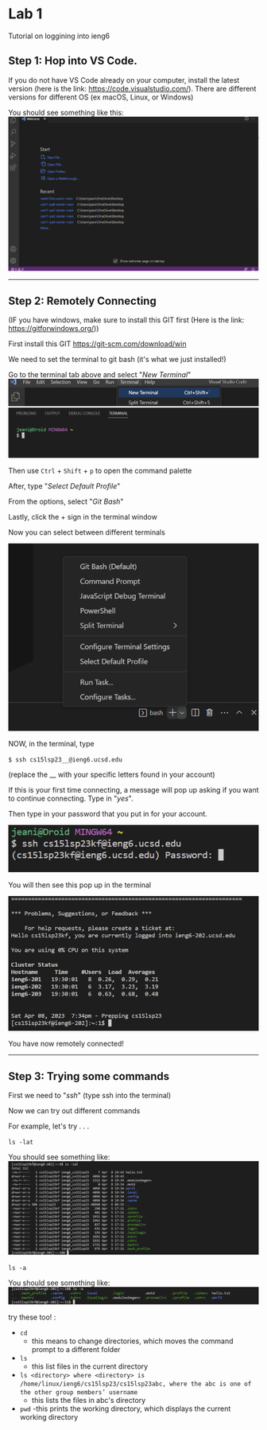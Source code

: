 # **Lab 1**
Tutorial on loggining into ieng6

## **Step 1:** Hop into VS Code.

If you do not have VS Code already on your computer, install the latest version (here is the link: https://code.visualstudio.com/).
There are different versions for different OS (ex macOS, Linux, or Windows)

You should see something like this:
![Image](vscode.png)

---

## **Step 2:** Remotely Connecting

(IF you have windows, make sure to install this GIT first (Here is the link: https://gitforwindows.org/))

First install this GIT https://git-scm.com/download/win

We need to set the terminal to git bash (it's what we just installed!)

Go to the terminal tab above and select "*New Terminal*"
![Image](terminal.png)
![Image](terminal_open.png)

Then use `Ctrl` + `Shift` + `p` to open the command palette

After, type "*Select Default Profile*"

From the options, select "*Git Bash*"

Lastly, click the + sign in the terminal window

Now you can select between different terminals

![Image](bash.png)

NOW, in the terminal, type 

`$ ssh cs15lsp23__@ieng6.ucsd.edu`

(replace the __ with your specific letters found in your account)

If this is your first time connecting, a message will pop up asking if you want to continue connecting. Type in "*yes*".

Then type in your password that you put in for your account.

![Image](password.png)

You will then see this pop up in the terminal

![Image](yay.png)

You have now remotely connected!

---

## **Step 3:** Trying some commands

First we need to "*ssh*" (type ssh into the terminal)

Now we can try out different commands

For example, let's try . . .

`ls -lat`

You should see something like:
![Image](lslat.png)


`ls -a`

You should see something like:
![Image](lsa.png)

try these too! : 

* `cd`
   - this means to change directories, which moves the command prompt to a different folder
* `ls`
   - this list files in the current directory 
* `ls <directory> where <directory> is /home/linux/ieng6/cs15lsp23/cs15lsp23abc, where the abc is one of the other group members’ username`
   - this lists the files in abc's directory
* `pwd`
   -this prints the working directory, which displays the current working directory
  
